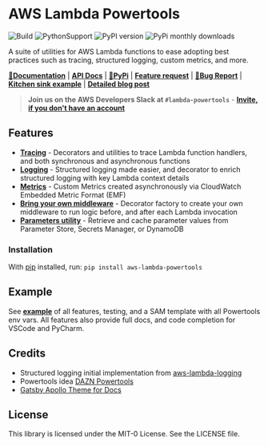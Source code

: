 # AWS Lambda Powertools

![Build](https://github.com/awslabs/aws-lambda-powertools/workflows/Powertools%20Python/badge.svg?branch=master)
![PythonSupport](https://img.shields.io/static/v1?label=python&message=3.6%20|%203.7|%203.8&color=blue?style=flat-square&logo=python) ![PyPI version](https://badge.fury.io/py/aws-lambda-powertools.svg) ![PyPi monthly downloads](https://img.shields.io/pypi/dm/aws-lambda-powertools)

A suite of utilities for AWS Lambda functions to ease adopting best practices such as tracing, structured logging, custom metrics, and more.

**[📜Documentation](https://awslabs.github.io/aws-lambda-powertools-python/)** | **[API Docs](https://awslabs.github.io/aws-lambda-powertools-python/api/)** | **[🐍PyPi](https://pypi.org/project/aws-lambda-powertools/)** | **[Feature request](https://github.com/awslabs/aws-lambda-powertools-python/issues/new?assignees=&labels=feature-request%2C+triage&template=feature_request.md&title=)** | **[🐛Bug Report](https://github.com/awslabs/aws-lambda-powertools-python/issues/new?assignees=&labels=bug%2C+triage&template=bug_report.md&title=)** | **[Kitchen sink example](https://github.com/awslabs/aws-lambda-powertools-python/tree/develop/example)** | **[Detailed blog post](https://aws.amazon.com/blogs/opensource/simplifying-serverless-best-practices-with-lambda-powertools/)**

> **Join us on the AWS Developers Slack at `#lambda-powertools`** - **[Invite, if you don't have an account](https://join.slack.com/t/awsdevelopers/shared_invite/zt-gu30gquv-EhwIYq3kHhhysaZ2aIX7ew)**

## Features

* **[Tracing](https://awslabs.github.io/aws-lambda-powertools-python/core/tracer/)** - Decorators and utilities to trace Lambda function handlers, and both synchronous and asynchronous functions
* **[Logging](https://awslabs.github.io/aws-lambda-powertools-python/core/logger/)** - Structured logging made easier, and decorator to enrich structured logging with key Lambda context details
* **[Metrics](https://awslabs.github.io/aws-lambda-powertools-python/core/metrics/)** - Custom Metrics created asynchronously via CloudWatch Embedded Metric Format (EMF)
* **[Bring your own middleware](https://awslabs.github.io/aws-lambda-powertools-python/utilities/middleware_factory/)** - Decorator factory to create your own middleware to run logic before, and after each Lambda invocation
* **[Parameters utility](https://awslabs.github.io/aws-lambda-powertools-python/utilities/parameters/)** - Retrieve and cache parameter values from Parameter Store, Secrets Manager, or DynamoDB

### Installation

With [pip](https://pip.pypa.io/en/latest/index.html) installed, run: ``pip install aws-lambda-powertools``

## Example

See **[example](./example/README.md)** of all features, testing, and a SAM template with all Powertools env vars. All features also provide full docs, and code completion for VSCode and PyCharm.

## Credits

* Structured logging initial implementation from [aws-lambda-logging](https://gitlab.com/hadrien/aws_lambda_logging)
* Powertools idea [DAZN Powertools](https://github.com/getndazn/dazn-lambda-powertools/)
* [Gatsby Apollo Theme for Docs](https://github.com/apollographql/gatsby-theme-apollo/tree/master/packages/gatsby-theme-apollo-docs)

## License

This library is licensed under the MIT-0 License. See the LICENSE file.
